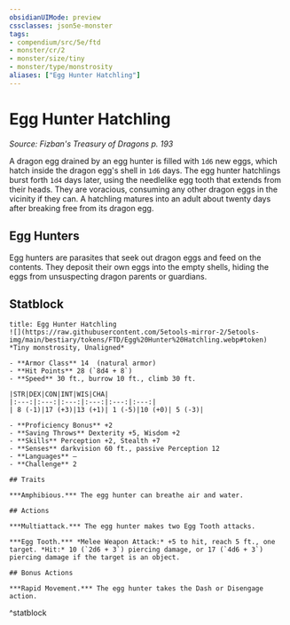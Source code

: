 ```yaml
---
obsidianUIMode: preview
cssclasses: json5e-monster
tags:
- compendium/src/5e/ftd
- monster/cr/2
- monster/size/tiny
- monster/type/monstrosity
aliases: ["Egg Hunter Hatchling"]
---
```

# Egg Hunter Hatchling
*Source: Fizban's Treasury of Dragons p. 193*  

A dragon egg drained by an egg hunter is filled with `1d6` new eggs, which hatch inside the dragon egg's shell in `1d6` days. The egg hunter hatchlings burst forth `1d4` days later, using the needlelike egg tooth that extends from their heads. They are voracious, consuming any other dragon eggs in the vicinity if they can. A hatchling matures into an adult about twenty days after breaking free from its dragon egg.

## Egg Hunters

Egg hunters are parasites that seek out dragon eggs and feed on the contents. They deposit their own eggs into the empty shells, hiding the eggs from unsuspecting dragon parents or guardians.

## Statblock

```ad-statblock
title: Egg Hunter Hatchling
![](https://raw.githubusercontent.com/5etools-mirror-2/5etools-img/main/bestiary/tokens/FTD/Egg%20Hunter%20Hatchling.webp#token)
*Tiny monstrosity, Unaligned*

- **Armor Class** 14  (natural armor)
- **Hit Points** 28 (`8d4 + 8`)
- **Speed** 30 ft., burrow 10 ft., climb 30 ft.

|STR|DEX|CON|INT|WIS|CHA|
|:---:|:---:|:---:|:---:|:---:|:---:|
| 8 (-1)|17 (+3)|13 (+1)| 1 (-5)|10 (+0)| 5 (-3)|

- **Proficiency Bonus** +2
- **Saving Throws** Dexterity +5, Wisdom +2
- **Skills** Perception +2, Stealth +7
- **Senses** darkvision 60 ft., passive Perception 12
- **Languages** —
- **Challenge** 2

## Traits

***Amphibious.*** The egg hunter can breathe air and water.

## Actions

***Multiattack.*** The egg hunter makes two Egg Tooth attacks.

***Egg Tooth.*** *Melee Weapon Attack:* +5 to hit, reach 5 ft., one target. *Hit:* 10 (`2d6 + 3`) piercing damage, or 17 (`4d6 + 3`) piercing damage if the target is an object.

## Bonus Actions

***Rapid Movement.*** The egg hunter takes the Dash or Disengage action.
```
^statblock